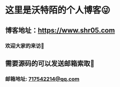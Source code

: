 # 这里是沃特陌的个人博客😜

## 博客地址：https://www.shr05.com

### 欢迎大家的来访🥳

## 需要源码的可以发送邮箱索取📮

### 邮箱地址: 717542214@qq.com
